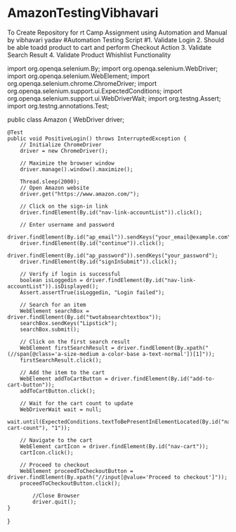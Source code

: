 # AmazonTestingVibhavari
 To Create Repository for rt Camp Assignment using Automation and Manual by vibhavari yadav
#Automation Testing Script
#1. Validate Login 2. Should be able toadd product to cart and perform Checkout Action 3. Validate Search Result 4. Validate Product Whishlist Functionality

import org.openqa.selenium.By;
import org.openqa.selenium.WebDriver;
import org.openqa.selenium.WebElement;
import org.openqa.selenium.chrome.ChromeDriver;
import org.openqa.selenium.support.ui.ExpectedConditions;
import org.openqa.selenium.support.ui.WebDriverWait;
import org.testng.Assert;
import org.testng.annotations.Test;

public class Amazon {
	WebDriver driver;

	@Test
	public void PositiveLogin() throws InterruptedException {
		// Initialize ChromeDriver
		driver = new ChromeDriver();

		// Maximize the browser window
		driver.manage().window().maximize();

		Thread.sleep(2000);
		// Open Amazon website
		driver.get("https://www.amazon.com/");

		// Click on the sign-in link
		driver.findElement(By.id("nav-link-accountList")).click();

		// Enter username and password
		driver.findElement(By.id("ap_email")).sendKeys("your_email@example.com");
		driver.findElement(By.id("continue")).click();
		driver.findElement(By.id("ap_password")).sendKeys("your_password");
		driver.findElement(By.id("signInSubmit")).click();

		// Verify if login is successful
		boolean isLoggedin = driver.findElement(By.id("nav-link-accountList")).isDisplayed();
		Assert.assertTrue(isLoggedin, "Login failed");
		
		// Search for an item
		WebElement searchBox = driver.findElement(By.id("twotabsearchtextbox"));
		searchBox.sendKeys("Lipstick");
		searchBox.submit();

		// Click on the first search result
		WebElement firstSearchResult = driver.findElement(By.xpath("(//span[@class='a-size-medium a-color-base a-text-normal'])[1]"));
		firstSearchResult.click();

		// Add the item to the cart
		WebElement addToCartButton = driver.findElement(By.id("add-to-cart-button"));
		addToCartButton.click();

		// Wait for the cart count to update
		WebDriverWait wait = null;
		wait.until(ExpectedConditions.textToBePresentInElementLocated(By.id("nav-cart-count"), "1"));

		// Navigate to the cart
		WebElement cartIcon = driver.findElement(By.id("nav-cart"));
		cartIcon.click();

		// Proceed to checkout
		WebElement proceedToCheckoutButton = driver.findElement(By.xpath("//input[@value='Proceed to checkout']"));
		proceedToCheckoutButton.click();

    		//Close Browser
      		driver.quit();
	}
}


